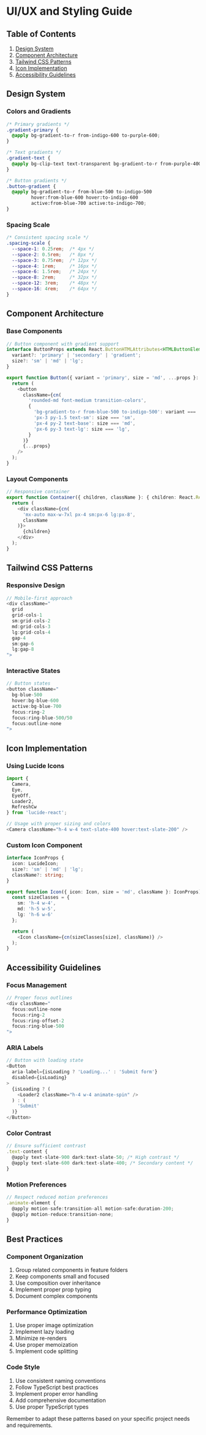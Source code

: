 # UI/UX and Styling Guide

## Table of Contents
1. [Design System](#design-system)
2. [Component Architecture](#component-architecture)
3. [Tailwind CSS Patterns](#tailwind-css-patterns)
4. [Icon Implementation](#icon-implementation)
5. [Accessibility Guidelines](#accessibility-guidelines)

## Design System

### Colors and Gradients
```css
/* Primary gradients */
.gradient-primary {
  @apply bg-gradient-to-r from-indigo-600 to-purple-600;
}

/* Text gradients */
.gradient-text {
  @apply bg-clip-text text-transparent bg-gradient-to-r from-purple-400 to-pink-600;
}

/* Button gradients */
.button-gradient {
  @apply bg-gradient-to-r from-blue-500 to-indigo-500 
         hover:from-blue-600 hover:to-indigo-600 
         active:from-blue-700 active:to-indigo-700;
}
```

### Spacing Scale
```css
/* Consistent spacing scale */
.spacing-scale {
  --space-1: 0.25rem;  /* 4px */
  --space-2: 0.5rem;   /* 8px */
  --space-3: 0.75rem;  /* 12px */
  --space-4: 1rem;     /* 16px */
  --space-6: 1.5rem;   /* 24px */
  --space-8: 2rem;     /* 32px */
  --space-12: 3rem;    /* 48px */
  --space-16: 4rem;    /* 64px */
}
```

## Component Architecture

### Base Components
```typescript
// Button component with gradient support
interface ButtonProps extends React.ButtonHTMLAttributes<HTMLButtonElement> {
  variant?: 'primary' | 'secondary' | 'gradient';
  size?: 'sm' | 'md' | 'lg';
}

export function Button({ variant = 'primary', size = 'md', ...props }: ButtonProps) {
  return (
    <button
      className={cn(
        'rounded-md font-medium transition-colors',
        {
          'bg-gradient-to-r from-blue-500 to-indigo-500': variant === 'gradient',
          'px-3 py-1.5 text-sm': size === 'sm',
          'px-4 py-2 text-base': size === 'md',
          'px-6 py-3 text-lg': size === 'lg',
        }
      )}
      {...props}
    />
  );
}
```

### Layout Components
```typescript
// Responsive container
export function Container({ children, className }: { children: React.ReactNode; className?: string }) {
  return (
    <div className={cn(
      'mx-auto max-w-7xl px-4 sm:px-6 lg:px-8',
      className
    )}>
      {children}
    </div>
  );
}
```

## Tailwind CSS Patterns

### Responsive Design
```typescript
// Mobile-first approach
<div className="
  grid
  grid-cols-1
  sm:grid-cols-2
  md:grid-cols-3
  lg:grid-cols-4
  gap-4
  sm:gap-6
  lg:gap-8
">
```

### Interactive States
```typescript
// Button states
<button className="
  bg-blue-500
  hover:bg-blue-600
  active:bg-blue-700
  focus:ring-2
  focus:ring-blue-500/50
  focus:outline-none
">
```

## Icon Implementation

### Using Lucide Icons
```typescript
import { 
  Camera, 
  Eye, 
  EyeOff, 
  Loader2, 
  RefreshCw 
} from 'lucide-react';

// Usage with proper sizing and colors
<Camera className="h-4 w-4 text-slate-400 hover:text-slate-200" />
```

### Custom Icon Component
```typescript
interface IconProps {
  icon: LucideIcon;
  size?: 'sm' | 'md' | 'lg';
  className?: string;
}

export function Icon({ icon: Icon, size = 'md', className }: IconProps) {
  const sizeClasses = {
    sm: 'h-4 w-4',
    md: 'h-5 w-5',
    lg: 'h-6 w-6'
  };

  return (
    <Icon className={cn(sizeClasses[size], className)} />
  );
}
```

## Accessibility Guidelines

### Focus Management
```typescript
// Proper focus outlines
<div className="
  focus:outline-none
  focus:ring-2
  focus:ring-offset-2
  focus:ring-blue-500
">
```

### ARIA Labels
```typescript
// Button with loading state
<Button
  aria-label={isLoading ? 'Loading...' : 'Submit form'}
  disabled={isLoading}
>
  {isLoading ? (
    <Loader2 className="h-4 w-4 animate-spin" />
  ) : (
    'Submit'
  )}
</Button>
```

### Color Contrast
```typescript
// Ensure sufficient contrast
.text-content {
  @apply text-slate-900 dark:text-slate-50; /* High contrast */
  @apply text-slate-600 dark:text-slate-400; /* Secondary content */
}
```

### Motion Preferences
```typescript
// Respect reduced motion preferences
.animate-element {
  @apply motion-safe:transition-all motion-safe:duration-200;
  @apply motion-reduce:transition-none;
}
```

## Best Practices

### Component Organization
1. Group related components in feature folders
2. Keep components small and focused
3. Use composition over inheritance
4. Implement proper prop typing
5. Document complex components

### Performance Optimization
1. Use proper image optimization
2. Implement lazy loading
3. Minimize re-renders
4. Use proper memoization
5. Implement code splitting

### Code Style
1. Use consistent naming conventions
2. Follow TypeScript best practices
3. Implement proper error handling
4. Add comprehensive documentation
5. Use proper TypeScript types

Remember to adapt these patterns based on your specific project needs and requirements.
